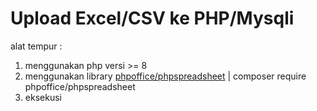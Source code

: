 <h1>Upload Excel/CSV ke PHP/Mysqli</h1>

alat tempur :
<ol>
  <li>menggunakan php versi >= 8 </li>
  <li>menggunakan library <a href="https://phpspreadsheet.readthedocs.io/en/latest/#installation">phpoffice/phpspreadsheet<a> | composer require phpoffice/phpspreadsheet</li>
  <li>eksekusi</li>
</ol>
